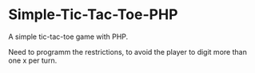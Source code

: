 # Simple-Tic-Tac-Toe-PHP
A simple tic-tac-toe game with PHP.

Need to programm the restrictions, to avoid the player to digit more than one x per turn.

